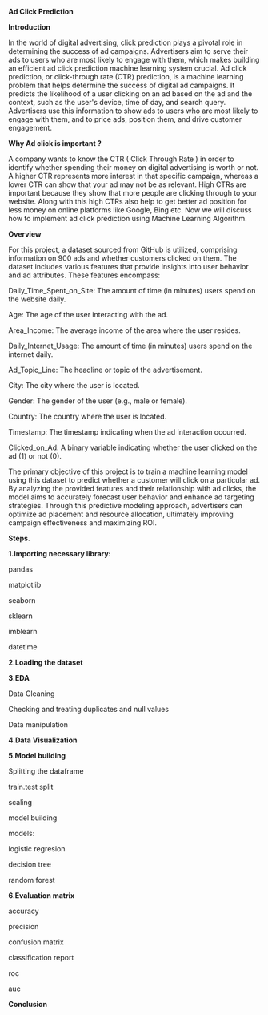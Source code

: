 **Ad Click Prediction**

**Introduction**

In the world of digital advertising, click prediction plays a pivotal role in determining the success of ad campaigns. Advertisers aim to serve their ads to users who are most likely to engage with them, which makes building an efficient ad click prediction machine learning system crucial.
Ad click prediction, or click-through rate (CTR) prediction, is a machine learning problem that helps determine the success of digital ad campaigns. It predicts the likelihood of a user clicking on an ad based on the ad and the context, such as the user's device, time of day, and search query. Advertisers use this information to show ads to users who are most likely to engage with them, and to price ads, position them, and drive customer engagement.

**Why Ad click is important ?**

A company wants to know the CTR ( Click Through Rate ) in order to identify whether spending their money on digital advertising is worth or not.
A higher CTR represents more interest in that specific campaign, whereas a lower CTR can show that your ad may not be as relevant. High CTRs are important because they show that more people are clicking through to your website. Along with this high CTRs also help to get better ad position for less money on online platforms like Google, Bing etc.
Now we will discuss how to implement ad click prediction using Machine Learning Algorithm.

**Overview**

For this project, a dataset sourced from GitHub is utilized, comprising information on 900 ads and whether customers clicked on them. The dataset includes various features that provide insights into user behavior and ad attributes. These features encompass:

Daily_Time_Spent_on_Site: The amount of time (in minutes) users spend on the website daily.

Age: The age of the user interacting with the ad.

Area_Income: The average income of the area where the user resides.

Daily_Internet_Usage: The amount of time (in minutes) users spend on the internet daily.

Ad_Topic_Line: The headline or topic of the advertisement.

City: The city where the user is located.

Gender: The gender of the user (e.g., male or female).

Country: The country where the user is located.

Timestamp: The timestamp indicating when the ad interaction occurred.

Clicked_on_Ad: A binary variable indicating whether the user clicked on the ad (1) or not (0).

The primary objective of this project is to train a machine learning model using this dataset to predict whether a customer will click on a particular ad. By analyzing the provided features and their relationship with ad clicks, the model aims to accurately forecast user behavior and enhance ad targeting strategies. Through this predictive modeling approach, advertisers can optimize ad placement and resource allocation, ultimately improving campaign effectiveness and maximizing ROI.

**Steps**.


**1.Importing necessary library:**

pandas

matplotlib

seaborn

sklearn

imblearn

datetime


**2.Loading the dataset**

**3.EDA**

Data Cleaning

Checking and treating  duplicates and null values

Data manipulation

**4.Data Visualization**


**5.Model building**

Splitting the dataframe

train.test split

scaling

model building

models:

logistic regresion

decision tree

random forest

**6.Evaluation matrix**

accuracy

precision

confusion matrix

classification report

roc

auc


**Conclusion**




